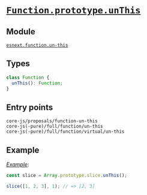 # [`Function.prototype.unThis`](https://github.com/js-choi/proposal-function-un-this)

## Module

[`esnext.function.un-this`](https://github.com/zloirock/core-js/blob/master/packages/core-js/modules/esnext.function.un-this.js)

## Types

```ts
class Function {
  unThis(): Function;
}
```

## Entry points

```
core-js/proposals/function-un-this
core-js(-pure)/full/function/un-this
core-js(-pure)/full/function/virtual/un-this
```

## Example

[_Example_](https://is.gd/t1Bvhn):

```js
const slice = Array.prototype.slice.unThis();

slice([1, 2, 3], 1); // => [2, 3]
```
